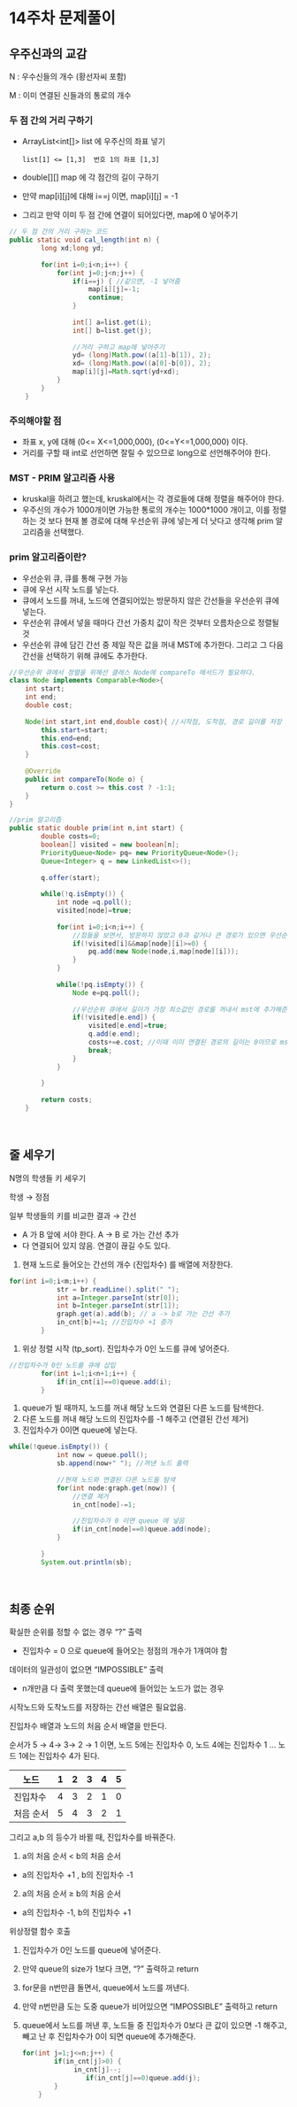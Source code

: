 # 14주차 문제풀이


## 우주신과의 교감

N : 우수신들의 개수 (황선자씨 포함)

M : 이미 연결된 신들과의 통로의 개수

### 두 점 간의 거리 구하기

- ArrayList<int[]> list 에 우주신의 좌표 넣기

      list[1] <= [1,3]  번호 1의 좌표 [1,3]

- double[][] map 에 각 점간의 길이 구하기
- 만약 map[i][j]에 대해 i==j 이면, map[i][j] = -1
- 그리고 만약 이미 두 점 간에 연결이 되어있다면, map에 0 넣어주기

```java
// 두 점 간의 거리 구하는 코드
public static void cal_length(int n) {
		long xd;long yd;
		
		for(int i=0;i<n;i++) {
			for(int j=0;j<n;j++) {
				if(i==j) { //같으면, -1 넣어줌
					map[i][j]=-1;
					continue;
				}
				
				int[] a=list.get(i);
				int[] b=list.get(j);
				
				//거리 구하고 map에 넣어주기
				yd= (long)Math.pow((a[1]-b[1]), 2);
				xd= (long)Math.pow((a[0]-b[0]), 2);
				map[i][j]=Math.sqrt(yd+xd); 
			}
		}
	}
```

### **주의해야할 점**

- 좌표 x, y에 대해 (0<= X<=1,000,000), (0<=Y<=1,000,000) 이다.
- 거리를 구할 때 int로 선언하면 잘릴 수 있으므로 long으로 선언해주어야 한다.

 

### MST - PRIM 알고리즘 사용

- kruskal을 하려고 했는데, kruskal에서는 각 경로들에 대해 정렬을 해주어야 한다.
- 우주신의 개수가 1000개이면 가능한 통로의 개수는 1000*1000 개이고, 이를 정렬하는 것 보다 현재 볼 경로에 대해 우선순위 큐에 넣는게 더 낫다고 생각해 prim 알고리즘을 선택했다.

### prim 알고리즘이란?

- 우선순위 큐, 큐를 통해 구현 가능
- 큐에 우선 시작 노드를 넣는다.
- 큐에서 노드를 꺼내, 노드에 연결되어있는 방문하지 않은 간선들을 우선순위 큐에 넣는다.
- 우선순위 큐에서 넣을 때마다 간선 가중치 값이 작은 것부터 오름차순으로 정렬될 것
- 우선순위 큐에 담긴 간선 중 제일 작은 값을 꺼내 MST에 추가한다. 그리고 그 다음 간선을 선택하기 위해 큐에도 추가한다.

```java
//우선순위 큐에서 정렬을 위해선 클래스 Node에 compareTo 메서드가 필요하다.
class Node implements Comparable<Node>{
	int start;
	int end;
	double cost;
	
	Node(int start,int end,double cost){ //시작점, 도착점, 경로 길이를 저장
		this.start=start;
		this.end=end;
		this.cost=cost;
	}
	
	@Override
	public int compareTo(Node o) {
		return o.cost >= this.cost ? -1:1;
	}
}

//prim 알고리즘
public static double prim(int n,int start) {
		double costs=0;
		boolean[] visited = new boolean[n];
		PriorityQueue<Node> pq= new PriorityQueue<Node>();
		Queue<Integer> q = new LinkedList<>();
		
		q.offer(start);
		
		while(!q.isEmpty()) {
			int node =q.poll();
			visited[node]=true;
			
			for(int i=0;i<n;i++) {
				//점들을 보면서, 방문하지 않았고 0과 같거나 큰 경로가 있으면 우선순위큐에 추가
				if(!visited[i]&&map[node][i]>=0) {
					pq.add(new Node(node,i,map[node][i])); 
				}
			}
			
			while(!pq.isEmpty()) {
				Node e=pq.poll();
				
				//우선순위 큐에서 길이가 가장 최소값인 경로를 꺼내서 mst에 추가해준다.	
				if(!visited[e.end]) {
					visited[e.end]=true;
					q.add(e.end);
					costs+=e.cost; //이때 이미 연결된 경로의 길이는 0이므로 mst에는 추가되고, 총비용에는 추가되지 않는다.
					break;
				}
			}
			
		}
		
		return costs;
	}
```

</br>

## 줄 세우기

N명의 학생들 키 세우기

학생 → 정점

일부 학생들의 키를 비교한 결과 → 간선

- A 가 B 앞에 서야 한다. A → B 로 가는 간선 추가
- 다 연결되어 있지 않음. 연결이 끊길 수도 있다.

1. 현재 노드로 들어오는 간선의 개수 (진입차수) 를 배열에 저장한다.

```java
for(int i=0;i<m;i++) {
			str = br.readLine().split(" ");
			int a=Integer.parseInt(str[0]);
			int b=Integer.parseInt(str[1]);
			graph.get(a).add(b); // a -> b로 가는 간선 추가
			in_cnt[b]+=1; //진입차수 +1 증가
		}
```

1. 위상 정렬 시작 (tp_sort). 진입차수가 0인 노드를 큐에 넣어준다.

```java
//진입차수가 0인 노드를 큐에 삽입
		for(int i=1;i<n+1;i++) {
			if(in_cnt[i]==0)queue.add(i);
		}
```

1. queue가 빌 때까지, 노드를 꺼내 해당 노드와 연결된 다른 노드를 탐색한다.
2. 다른 노드를 꺼내 해당 노드의 진입차수를 -1 해주고 (연결된 간선 제거)
3. 진입차수가 0이면 queue에 넣는다.

```java
while(!queue.isEmpty()) {
			int now = queue.poll();
			sb.append(now+" "); //꺼낸 노드 출력
			
			//현재 노드와 연결된 다른 노드들 탐색
			for(int node:graph.get(now)) {
				//연결 제거
				in_cnt[node]-=1;
				
				//진입차수가 0 이면 queue 에 넣음
				if(in_cnt[node]==0)queue.add(node);
			}
			
		}
		System.out.println(sb);
```


</br>

## 최종 순위

확실한 순위를 정할 수 없는 경우 “?” 출력

- 진입차수 = 0 으로 queue에 들어오는 정점의 개수가 1개여야 함

데이터의 일관성이 없으면 “IMPOSSIBLE” 출력

- n개만큼 다 출력 못했는데 queue에 들어있는 노드가 없는 경우

시작노드와 도착노드를 저장하는 간선 배열은 필요없음.

진입차수 배열과 노드의 처음 순서 배열을 만든다.

순서가 5 → 4→ 3→ 2 → 1 이면, 노드 5에는 진입차수 0, 노드 4에는 진입차수 1 … 노드 1에는 진입차수 4가 된다.

| 노드 | 1 | 2 | 3 | 4 | 5 |
| --- | --- | --- | --- | --- | --- |
| 진입차수 | 4 | 3 | 2 | 1 | 0 |
| 처음 순서 | 5 | 4 | 3 | 2 | 1 |

그리고 a,b 의 등수가 바뀔 때, 진입차수를 바꿔준다.

1) a의 처음 순서 < b의 처음 순서

- a의 진입차수 +1 , b의 진입차수 -1

2) a의 처음 순서 ≥ b의 처음 순서

- a의 진입차수 -1, b의 진입차수 +1

위상정렬 함수 호출

1. 진입차수가 0인 노드를 queue에 넣어준다.
2. 만약 queue의 size가 1보다 크면, “?” 출력하고 return
3. for문을 n번만큼 돌면서, queue에서 노드를 꺼낸다.
4. 만약 n번만큼 도는 도중 queue가 비어있으면 “IMPOSSIBLE” 출력하고 return
5. queue에서 노드를 꺼낸 후, 노드들 중 진입차수가 0보다 큰 값이 있으면 -1 해주고, 빼고 난 후 진입차수가 0이 되면 queue에 추가해준다.
    
    ```java
    for(int j=1;j<=n;j++) {
    		if(in_cnt[j]>0) {
    			 in_cnt[j]--;
    				if(in_cnt[j]==0)queue.add(j); 
    		}
    	}
    ```
